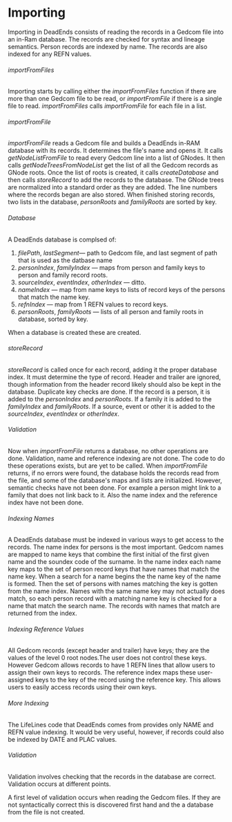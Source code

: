 # Importing

Importing in DeadEnds consists of reading the records in a Gedcom file into an in-Ram database. The records are checked for syntax and lineage semantics. Person records are indexed by name. The records are also indexed for any REFN values.

###### importFromFiles

Importing starts by calling either the *importFromFiles* function if there are more than one Gedcom file to be read, or *importFromFile* if there is a single file to read. *importFromFiles* calls *importFromFile* for each file in a list.

###### importFromFile

*importFromFile* reads a Gedcom file and builds a DeadEnds in-RAM database with its records. It determines the file's name and opens it. It calls *getNodeListFromFile* to read every Gedcom line into a list of GNodes. It then calls *getNodeTreesFromNodeList* get the list of all the Gedcom records as GNode roots. Once the list of roots is created, it calls *createDatabase* and then calls *storeRecord* to add the records to the database. The GNode trees are normalized into a standard order as they are added. The line numbers where the records began are also stored. When finished storing records, two lists in the database, *personRoots* and *familyRoots* are sorted by key.

###### Database

A DeadEnds database is complsed of:

1. *filePath*, *lastSegment*&mdash; path to Gedcom file, and last segment of path that is used as the datbase name
3. *personIndex*, *familyIndex* &mdash; maps from person and family keys to person and family record roots.
5. *sourceIndex*, *eventIndex*, *otherIndex* &mdash; ditto.
6. *nameIndex* &mdash; map from name keys to lists of record keys of the persons that match the name key.
7. *refnIndex* &mdash; map from 1 REFN values to record keys.
8. *personRoots*, *familyRoots* &mdash; lists of all person and family roots in database, sorted by key.

When a database is created these are created.

###### storeRecord

*storeRecord* is called once for each record, adding it the proper database index. It must determine  the type of record. Header and trailer are ignored, though information from the header record likely should also be kept in the database. Duplicate key checks are done. If the record is a person, it is added to the *personIndex* and *personRoots*. If a family it is added to the *familyIndex* and *familyRoots*. If a source, event or other it is added to the *sourceIndex*, *eventIndex* or *otherIndex*.

###### Validation

Now when *importFromFile* returns a database, no other operations are done.  Validation, name and reference indexing are not done. The code to do these operations exists, but are yet to be called. When *importFromFile* returns, if no errors were found, the database holds the records read from the file, and some of the database's maps and lists are initialized. However, semantic checks have not been done. For example a person might link to a family that does not link back to it. Also the name index and the reference index have not been done.

###### Indexing Names

A DeadEnds database must be indexed in various ways to get access to the records. The name index for persons is the most important. Gedcom names are mapped to name keys that combine the first initial of the first given name and the soundex code of the surname. In the name index each name key maps to the set of person record keys that have names that match the name key. When a search for a name begins the the name key of the name is formed. Then the set of persons with names matching the key is gotten from the name index. Names with the same name key may not actually does match, so each person record with a matching name key is checked for a name that match the search name. The records with names that match are returned from the index.

###### Indexing Reference Values

All Gedcom records (except header and trailer) have keys; they are the values of the level 0 root nodes.The user does not control these keys. However Gedcom allows records to have 1 REFN lines that allow users to assign their own keys to records. The reference index maps these user-assigned keys to the key of the record using the reference key. This allows users to easily access records using their own keys.

###### More Indexing

The LifeLines code that DeadEnds comes from provides only NAME and REFN value indexing. It would be very useful, however, if records could also be indexed by DATE and PLAC values.

###### Validation

Validation involves checking that the records in the database are correct. Validation occurs at different points.

A first level of validation occurs when reading the Gedcom files. If they are not syntactically correct this is discovered first hand and the a database from the file is not created.










